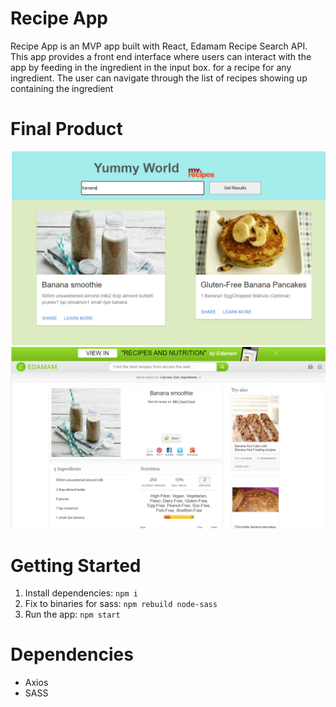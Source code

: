 # Recipe App
Recipe App is an MVP app built with React, Edamam Recipe Search API. This app provides a front end interface  where users can interact with the app by feeding in the ingredient in the input box. for a recipe for any ingredient. The user can navigate through the list of recipes showing up containing the ingredient 

# Final Product
![Home Page](./public/Home_Page.png)
![Learn More Page](./public/Learn_More.png)


# Getting Started
1. Install dependencies: `npm i`
2. Fix to binaries for sass: `npm rebuild node-sass`
3. Run the app: `npm start`

# Dependencies
* Axios
* SASS